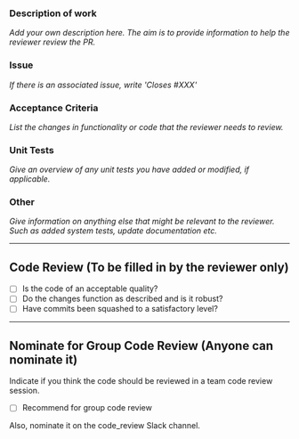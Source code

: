 ### Description of work

*Add your own description here. The aim is to provide information to help the reviewer review the PR.*

### Issue

*If there is an associated issue, write 'Closes #XXX'*
<!-- [TicketNumber](https://sslcom.atlassian.net/browse/SP-[TicketNumber]) -->

### Acceptance Criteria

*List the changes in functionality or code that the reviewer needs to review.*

### Unit Tests

*Give an overview of any unit tests you have added or modified, if applicable.*

### Other

*Give information on anything else that might be relevant to the reviewer. Such as added system tests, update documentation etc.*

---

## Code Review (To be filled in by the reviewer only)

- [ ] Is the code of an acceptable quality?
- [ ] Do the changes function as described and is it robust?
- [ ] Have commits been squashed to a satisfactory level?

---

## Nominate for Group Code Review (Anyone can nominate it)

Indicate if you think the code should be reviewed in a team code review session.

- [ ] Recommend for group code review

Also, nominate it on the code_review Slack channel.